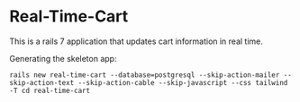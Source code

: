 # Real-Time-Cart

This is a rails 7 application that updates cart information in real time.

Generating the skeleton app:
```
rails new real-time-cart --database=postgresql --skip-action-mailer --skip-action-text --skip-action-cable --skip-javascript --css tailwind -T cd real-time-cart
```
 